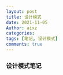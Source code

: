```yaml
---
layout: post
title: 设计模式
date: 2021-11-05
Author: aixz
categories:
tags: [笔记, 设计模式]
comments: true
---
```


### 设计模式笔记

